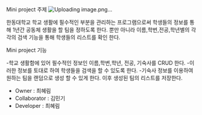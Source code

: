 Mini project 주제
![Uploading image.png…]()

한동대학교 학교 생활에 필수적인 부분을 관리하는 프로그램으로써 
학생들의 정보를 통해 1년간 공동체 생활을 할 팀을 정하도록 한다. 뿐만 아니라
이름,학번,전공,학년별의 각각의 검색 기능을 통해 학생들의 리스트를 확인 한다. 

Mini project 기능

-학교 생활함에 있어 필수적인 정보인 이름,학번,학년, 전공, 기숙사를 CRUD 한다.
-이러한 정보를 토대로 하여 학생들을 검색을 할 수 있도록 한다. 
-기숙사 정보를 이용하여 원하는 팀을 랜덤으로 생성 할 수 있게 한다. 이후 생성된 팀의 리스트를 저장한다. 


* Owner : 최혜림
* Collaborator : 김민기
* Developer : 최혜림
